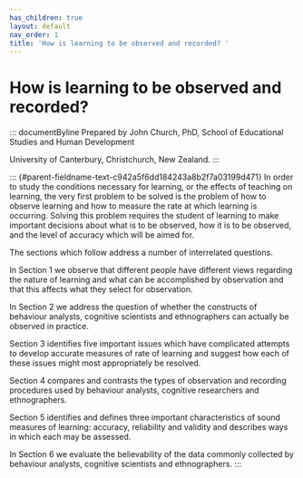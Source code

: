 ```yaml
---
has_children: true
layout: default
nav_order: 1
title: 'How is learning to be observed and recorded? '
---
```

# How is learning to be observed and recorded? 


::: documentByline
Prepared by John Church, PhD, School of Educational Studies and Human
Development

University of Canterbury, Christchurch, New Zealand.
:::

::: {#parent-fieldname-text-c942a5f6dd184243a8b2f7a03199d471}
In order to study the conditions necessary for learning, or the effects
of teaching on learning, the very first problem to be solved is the
problem of how to observe learning and how to measure the rate at which
learning is occurring. Solving this problem requires the student of
learning to make important decisions about what is to be observed, how
it is to be observed, and the level of accuracy which will be aimed for.

The sections which follow address a number of interrelated questions.

In Section 1 we observe that different people have different views
regarding the nature of learning and what can be accomplished by
observation and that this affects what they select for observation.

In Section 2 we address the question of whether the constructs of
behaviour analysts, cognitive scientists and ethnographers can actually
be observed in practice.

Section 3 identifies five important issues which have complicated
attempts to develop accurate measures of rate of learning and suggest
how each of these issues might most appropriately be resolved.

Section 4 compares and contrasts the types of observation and recording
procedures used by behaviour analysts, cognitive researchers and
ethnographers.

Section 5 identifies and defines three important characteristics of
sound measures of learning: accuracy, reliability and validity and
describes ways in which each may be assessed.

In Section 6 we evaluate the believability of the data commonly
collected by behaviour analysts, cognitive scientists and ethnographers.
:::
